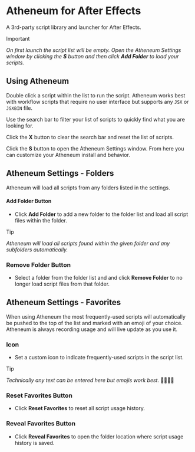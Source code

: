 # Atheneum for After Effects

A 3rd-party script library and launcher for After Effects.

> [!IMPORTANT]
> *On first launch the script list will be empty. Open the Atheneum Settings window by clicking the **S** button and then click **Add Folder** to load your scripts.*

## Using Atheneum

Double click a script within the list to run the script. Atheneum works best with workflow scripts that require no user interface but supports any `JSX` or `JSXBIN` file.

Use the search bar to filter your list of scripts to quickly find what you are looking for.

Click the **X** button to clear the search bar and reset the list of scripts.

Click the **S** button to open the Atheneum Settings window. From here you can customize your Atheneum install and behavior.

## Atheneum Settings - Folders

Atheneum will load all scripts from any folders listed in the settings.

#### Add Folder Button

* Click **Add Folder** to add a new folder to the folder list and load all script files within the folder.

> [!TIP]
> *Atheneum will load all scripts found within the given folder and any subfolders automatically.*

### Remove Folder Button

* Select a folder from the folder list and and click **Remove Folder** to no longer load script files from that folder.

## Atheneum Settings - Favorites

When using Atheneum the most frequently-used scripts will automatically be pushed to the top of the list and marked with an emoji of your choice. Atheneum is always recording usage and will live update as you use it.
        
### Icon

* Set a custom icon to indicate frequently-used scripts in the script list.

> [!TIP]
> *Technically any text can be entered here but emojis work best.* 🎉✨🍑💜

### Reset Favorites Button

* Click **Reset Favorites** to reset all script usage history.

### Reveal Favorites Button

* Click **Reveal Favorites** to open the folder location where script usage history is saved.
